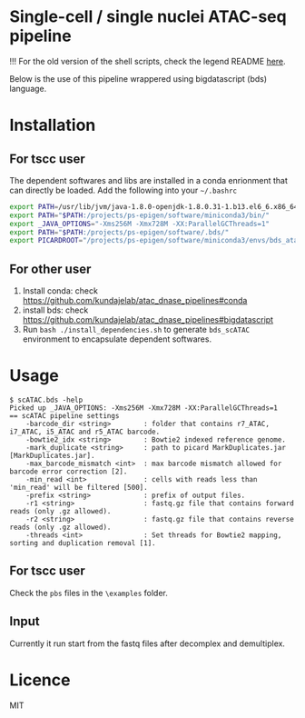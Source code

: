 Single-cell / single nuclei ATAC-seq  pipeline 
===================================================
!!! For the old version of the shell scripts, check the legend README [here](./README_legend.md). 

Below is the use of this pipeline wrappered using bigdatascript (bds) language.

# Installation
## For tscc user

The dependent softwares and libs are installed in a conda enrionment that can directly be loaded. 
Add the following into your `~/.bashrc`
```bash
export PATH=/usr/lib/jvm/java-1.8.0-openjdk-1.8.0.31-1.b13.el6_6.x86_64/bin:$PATH
export PATH="$PATH:/projects/ps-epigen/software/miniconda3/bin/"
export _JAVA_OPTIONS="-Xms256M -Xmx728M -XX:ParallelGCThreads=1"
export PATH="$PATH:/projects/ps-epigen/software/.bds/"
export PICARDROOT="/projects/ps-epigen/software/miniconda3/envs/bds_atac/share/picard-1.126-4/"
```
## For other user 
1. Install conda: check https://github.com/kundajelab/atac_dnase_pipelines#conda
2. install bds: check https://github.com/kundajelab/atac_dnase_pipelines#bigdatascript
3. Run `bash ./install_dependencies.sh` to generate `bds_scATAC` environment to encapsulate dependent softwares. 
    
# Usage 
``` shell
$ scATAC.bds -help
Picked up _JAVA_OPTIONS: -Xms256M -Xmx728M -XX:ParallelGCThreads=1
== scATAC pipeline settings
	-barcode_dir <string>        : folder that contains r7_ATAC, i7_ATAC, i5_ATAC and r5_ATAC barcode.
	-bowtie2_idx <string>        : Bowtie2 indexed reference genome.
	-mark_duplicate <string>     : path to picard MarkDuplicates.jar [MarkDuplicates.jar].
	-max_barcode_mismatch <int>  : max barcode mismatch allowed for barcode error correction [2].
	-min_read <int>              : cells with reads less than 'min_read' will be filtered [500].
	-prefix <string>             : prefix of output files.
	-r1 <string>                 : fastq.gz file that contains forward reads (only .gz allowed).
	-r2 <string>                 : fastq.gz file that contains reverse reads (only .gz allowed).
	-threads <int>               : Set threads for Bowtie2 mapping, sorting and duplication removal [1].
```

## For tscc user 
Check the `pbs` files in the `\examples` folder. 

## Input 
Currently it run start from the fastq files after decomplex and demultiplex. 

# Licence
MIT







